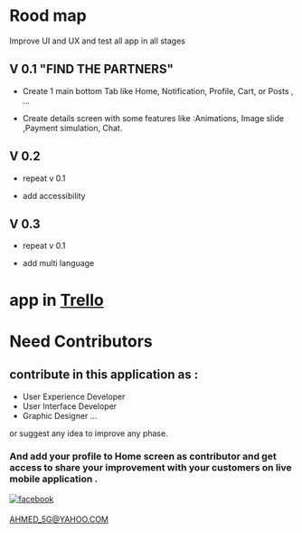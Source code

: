 
# Rood map

Improve UI and UX and test all app in all stages

## V 0.1 "FIND THE PARTNERS"

- Create 1 main bottom Tab like Home, Notification, Profile, Cart, or Posts , ...

- Create details screen with some features like :Animations, Image slide ,Payment simulation, Chat.

## V 0.2

- repeat v 0.1

- add accessibility

## V 0.3

- repeat v 0.1

- add multi language

# app in [Trello](https://trello.com/b/LCgVV444/portfolio)

# Need Contributors

## contribute in this application as :

- User Experience Developer
- User Interface Developer
- Graphic Designer
  ...

or suggest any idea to improve any phase.

### And add your profile to Home screen as contributor and get access to share your improvement with your customers on live mobile application .

 <a href="https://www.facebook.com/profile.php?id=100086148849098" target="_blank">
<img src=https://img.shields.io/badge/facebook-%232E87FB.svg?&style=for-the-badge&logo=facebook&logoColor=white alt=facebook style="margin-bottom: 5px;" />
</a>

AHMED_5G@YAHOO.COM
